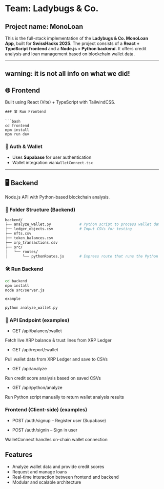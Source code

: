 # Team: Ladybugs & Co. 

## Project name: MonoLoan

This is the full-stack implementation of the **Ladybugs & Co. MonoLoan App**, built for **SwissHacks 2025**. The project consists of a **React + TypeScript frontend** and a **Node.js + Python backend**. It offers credit analysis and loan management based on blockchain wallet data.

---

## warning: it is not all info on what we did! 

## 🌐 Frontend

Built using React (Vite) + TypeScript with TailwindCSS.

```
### 🛠️ Run Frontend

```bash
cd frontend
npm install
npm run dev
```

### 🔐 Auth & Wallet

- Uses **Supabase** for user authentication
- Wallet integration via `WalletConnect.tsx`

---

## 🖥️ Backend

Node.js API with Python-based blockchain analysis.

### 📁 Folder Structure (Backend)

```bash
backend/
├── analyze_wallet.py             # Python script to process wallet data
├── ledger_objects.csv            # Input CSVs for testing
├── nfts.csv
├── token_balances.csv
├── xrp_transactions.csv
├── src/
│   └── routes/
│       └── pythonRoutes.js       # Express route that runs the Python script
```

### 🛠️ Run Backend

```bash
cd backend
npm install
node src/server.js
```

```bash
example

python analyze_wallet.py
```

### 🧪 API Endpoint (examples)
- GET /api/balance/:wallet
  
Fetch live XRP balance & trust lines from XRP Ledger

- GET /api/report/:wallet

Pull wallet data from XRP Ledger and save to CSVs

- GET /api/analyze

Run credit score analysis based on saved CSVs

- GET /api/python/analyze

Run Python script manually to return wallet analysis results

### Frontend (Client-side) (examples)
- POST /auth/signup – Register user (Supabase)

- POST /auth/signin – Sign in user

WalletConnect handles on-chain wallet connection


##  Features
- Analyze wallet data and provide credit scores
- Request and manage loans
- Real-time interaction between frontend and backend
- Modular and scalable architecture


